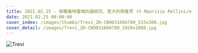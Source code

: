```yaml
---
title: 2021.02.25 - 俯瞰着特雷维的扁桃花，意大利佩鲁贾 (© Maurizio Rellini/eStock Photo)
date: 2021.02.25 00:00:00
cover_index: /images/thumbs/Trevi_ZH-CN9831666780_533x300.jpg
cover_detail: /images/Trevi_ZH-CN9831666780_1920x1080.jpg
---
```


![Trevi](/images/Trevi_ZH-CN9831666780_1920x1080.jpg)
